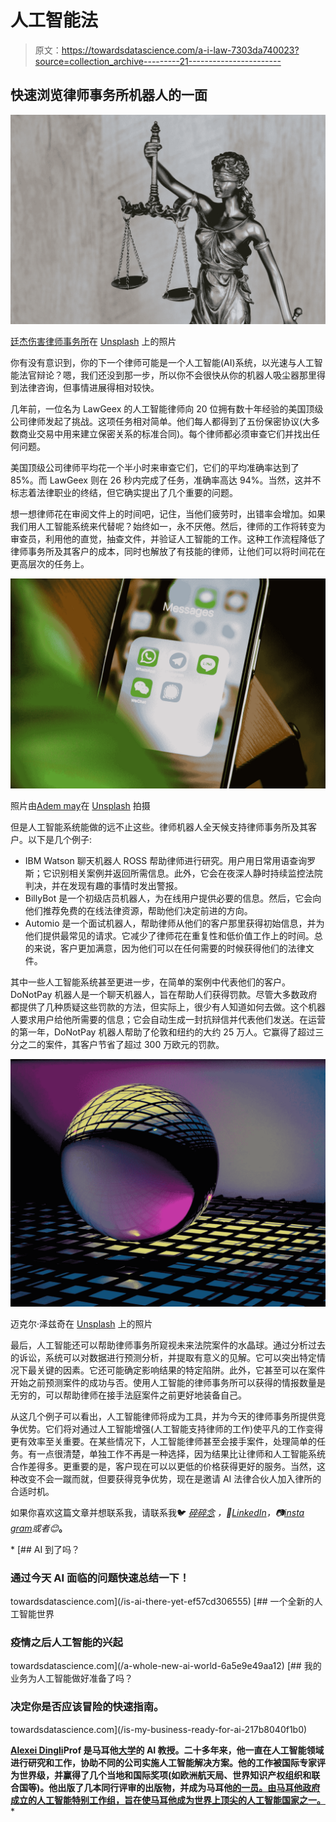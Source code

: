 # 人工智能法

> 原文：<https://towardsdatascience.com/a-i-law-7303da740023?source=collection_archive---------21----------------------->

## 快速浏览律师事务所机器人的一面

![](img/812fe114680a3c4e3843511ab5fd20ec.png)

[廷杰伤害律师事务所](https://unsplash.com/@tingeyinjurylawfirm?utm_source=medium&utm_medium=referral)在 [Unsplash](https://unsplash.com?utm_source=medium&utm_medium=referral) 上的照片

你有没有意识到，你的下一个律师可能是一个人工智能(AI)系统，以光速与人工智能法官辩论？嗯，我们还没到那一步，所以你不会很快从你的机器人吸尘器那里得到法律咨询，但事情进展得相对较快。

几年前，一位名为 LawGeex 的人工智能律师向 20 位拥有数十年经验的美国顶级公司律师发起了挑战。这项任务相对简单。他们每人都得到了五份保密协议(大多数商业交易中用来建立保密关系的标准合同)。每个律师都必须审查它们并找出任何问题。

美国顶级公司律师平均花一个半小时来审查它们，它们的平均准确率达到了 85%。而 LawGeex 则在 26 秒内完成了任务，准确率高达 94%。当然，这并不标志着法律职业的终结，但它确实提出了几个重要的问题。

想一想律师花在审阅文件上的时间吧，记住，当他们疲劳时，出错率会增加。如果我们用人工智能系统来代替呢？始终如一，永不厌倦。然后，律师的工作将转变为审查员，利用他的直觉，抽查文件，并验证人工智能的工作。这种工作流程降低了律师事务所及其客户的成本，同时也解放了有技能的律师，让他们可以将时间花在更高层次的任务上。

![](img/4f24c159c103bc8b0aedf735e6a5d43d.png)

照片由[Adem may](https://unsplash.com/@ademay?utm_source=medium&utm_medium=referral)在 [Unsplash](https://unsplash.com?utm_source=medium&utm_medium=referral) 拍摄

但是人工智能系统能做的远不止这些。律师机器人全天候支持律师事务所及其客户。以下是几个例子:

*   IBM Watson 聊天机器人 ROSS 帮助律师进行研究。用户用日常用语查询罗斯；它识别相关案例并返回所需信息。此外，它会在夜深人静时持续监控法院判决，并在发现有趣的事情时发出警报。
*   BillyBot 是一个初级店员机器人，为在线用户提供必要的信息。然后，它会向他们推荐免费的在线法律资源，帮助他们决定前进的方向。
*   Automio 是一个面试机器人，帮助律师从他们的客户那里获得初始信息，并为他们提供最常见的请求。它减少了律师花在重复性和低价值工作上的时间。总的来说，客户更加满意，因为他们可以在任何需要的时候获得他们的法律文件。

其中一些人工智能系统甚至更进一步，在简单的案例中代表他们的客户。DoNotPay 机器人是一个聊天机器人，旨在帮助人们获得罚款。尽管大多数政府都提供了几种质疑这些罚款的方法，但实际上，很少有人知道如何去做。这个机器人要求用户给他所需要的信息；它会自动生成一封抗辩信并代表他们发送。在运营的第一年，DoNotPay 机器人帮助了伦敦和纽约的大约 25 万人。它赢得了超过三分之二的案件，其客户节省了超过 300 万欧元的罚款。

![](img/0072bed4b16f9ed964d01c5432738924.png)

迈克尔·泽兹奇在 [Unsplash](https://unsplash.com?utm_source=medium&utm_medium=referral) 上的照片

最后，人工智能还可以帮助律师事务所窥视未来法院案件的水晶球。通过分析过去的诉讼，系统可以对数据进行预测分析，并提取有意义的见解。它可以突出特定情况下最关键的因素。它还可能确定影响结果的特定陷阱。此外，它甚至可以在案件开始之前预测案件的成功与否。使用人工智能的律师事务所可以获得的情报数量是无穷的，可以帮助律师在接手法庭案件之前更好地装备自己。

从这几个例子可以看出，人工智能律师将成为工具，并为今天的律师事务所提供竞争优势。它们将对通过人工智能增强(人工智能支持律师的工作)使平凡的工作变得更有效率至关重要。在某些情况下，人工智能律师甚至会接手案件，处理简单的任务。有一点很清楚，单独工作不再是一种选择，因为结果比让律师和人工智能系统合作差得多。更重要的是，客户现在可以以更低的价格获得更好的服务。当然，这种改变不会一蹴而就，但要获得竞争优势，现在是邀请 AI 法律合伙人加入律所的合适时机。

如果你喜欢这篇文章并想联系我，请联系我🐦 [*碎碎念*](https://twitter.com/alexieidingli) *，🔗*[*LinkedIn*](https://www.linkedin.com/in/alexieidingli/)*，📷*[*insta gram*](https://www.instagram.com/alexieidingli/)*或者😊*[](https://www.facebook.com/alexieidingli/)**。**

*[](/is-ai-there-yet-ef57cd306555) [## AI 到了吗？

### 通过今天 AI 面临的问题快速总结一下！

towardsdatascience.com](/is-ai-there-yet-ef57cd306555) [](/a-whole-new-ai-world-6a5e9e49aa12) [## 一个全新的人工智能世界

### 疫情之后人工智能的兴起

towardsdatascience.com](/a-whole-new-ai-world-6a5e9e49aa12) [](/is-my-business-ready-for-ai-217b8040f1b0) [## 我的业务为人工智能做好准备了吗？

### 决定你是否应该冒险的快速指南。

towardsdatascience.com](/is-my-business-ready-for-ai-217b8040f1b0) 

[**Alexei Dingli**](http://www.dingli.org/)**Prof 是马耳他[大学](https://www.um.edu.mt/)的 AI 教授。二十多年来，他一直在人工智能领域进行研究和工作，协助不同的公司实施人工智能解决方案。他的工作被国际专家评为世界级，并赢得了几个当地和国际奖项(如欧洲航天局、世界知识产权组织和联合国等)。他出版了几本同行评审的出版物，并成为马耳他[的一员。由马耳他政府成立的人工智能特别工作组，旨在使马耳他成为世界上顶尖的人工智能国家之一。](https://malta.ai/)***